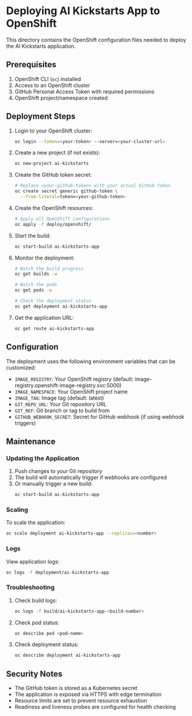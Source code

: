 # Deploying AI Kickstarts App to OpenShift

This directory contains the OpenShift configuration files needed to deploy the AI Kickstarts application.

## Prerequisites

1. OpenShift CLI (`oc`) installed
2. Access to an OpenShift cluster
3. GitHub Personal Access Token with required permissions
4. OpenShift project/namespace created

## Deployment Steps

1. Login to your OpenShift cluster:
   ```bash
   oc login --token=<your-token> --server=<your-cluster-url>
   ```

2. Create a new project (if not exists):
   ```bash
   oc new-project ai-kickstarts
   ```

3. Create the GitHub token secret:
   ```bash
   # Replace <your-github-token> with your actual GitHub token
   oc create secret generic github-token \
     --from-literal=token=<your-github-token>
   ```

4. Create the OpenShift resources:
   ```bash
   # Apply all OpenShift configurations
   oc apply -f deploy/openshift/
   ```

5. Start the build:
   ```bash
   oc start-build ai-kickstarts-app
   ```

6. Monitor the deployment:
   ```bash
   # Watch the build progress
   oc get builds -w

   # Watch the pods
   oc get pods -w

   # Check the deployment status
   oc get deployment ai-kickstarts-app
   ```

7. Get the application URL:
   ```bash
   oc get route ai-kickstarts-app
   ```

## Configuration

The deployment uses the following environment variables that can be customized:

- `IMAGE_REGISTRY`: Your OpenShift registry (default: image-registry.openshift-image-registry.svc:5000)
- `IMAGE_NAMESPACE`: Your OpenShift project name
- `IMAGE_TAG`: Image tag (default: latest)
- `GIT_REPO_URL`: Your Git repository URL
- `GIT_REF`: Git branch or tag to build from
- `GITHUB_WEBHOOK_SECRET`: Secret for GitHub webhook (if using webhook triggers)

## Maintenance

### Updating the Application

1. Push changes to your Git repository
2. The build will automatically trigger if webhooks are configured
3. Or manually trigger a new build:
   ```bash
   oc start-build ai-kickstarts-app
   ```

### Scaling

To scale the application:
```bash
oc scale deployment ai-kickstarts-app --replicas=<number>
```

### Logs

View application logs:
```bash
oc logs -f deployment/ai-kickstarts-app
```

### Troubleshooting

1. Check build logs:
   ```bash
   oc logs -f build/ai-kickstarts-app-<build-number>
   ```

2. Check pod status:
   ```bash
   oc describe pod <pod-name>
   ```

3. Check deployment status:
   ```bash
   oc describe deployment ai-kickstarts-app
   ```

## Security Notes

- The GitHub token is stored as a Kubernetes secret
- The application is exposed via HTTPS with edge termination
- Resource limits are set to prevent resource exhaustion
- Readiness and liveness probes are configured for health checking
